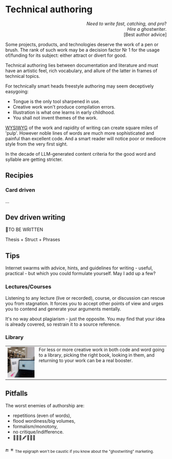 # Technical authoring

<p dir="rtl">?<i>Need to write fast, catching, and pro<br>.Hire a ghostwriter</i><br />
[Best author advice]</p>

Some projects, products, and technologies deserve the work of a pen or brush. The rank of such work may be a decision factor Nr&nbsp;1 for the usage of/funding for its subject: either attract or divert for good.

Technical authoring lies between documentation and literature and must have an artistic feel, rich vocabulary, and allure of the latter in frames of technical topics.

For technically smart heads freestyle authoring may seem deceptively easygoing: 

* Tongue is the only tool sharpened in use.
* Creative work won't produce compilation errors.
* Illustration is what one learns in early childhood.
* You shall not invent themes of the work.
  
<span title="&nbsp;What You See Is What You Write"><ins>WYSIWYG</ins></span> of the work and rapidity of writing can create square miles of 'pulp'. However noble lines of words are much more sophisticated and painful than excellent code. And a smart reader will notice poor or mediocre style from the very first sight.

In the decade of LLM-generated content criteria for the good word and syllable are getting stricter.

## Recipies 

### Card driven

...

## Dev driven writing

🚧TO BE WRITTEN

Thesis + Struct + Phrases

## Tips

Internet swarms with advice, hints, and guidelines for writing - useful, practical - but which you could formulate yourself. May I add up a few?

### Lectures/Courses

Listening to any lecture (live or recorded), course, or discussion can rescue you from stagnation. It forces you to accept other points of view and urges you to contend and generate your arguments mentally.

It's no way about plagiarism - just the opposite. You may find that your idea is already covered, so restrain it to a source reference.

### Library

<table><tr valign="top"><td>
  <picture><img width="250px" alt="&nbsp;Snapshot from the lib" src="../../_rsc/_img/photo/blog/spots/StadtBiblio.jpg" /></picture>
</td><td>
  For less or more creative work in both code and word going to a library, picking the right book, looking in them, and returning to your work can be a real booster.
</td></tr></table>

## Pitfalls

The worst enemies of authorship are:

- repetitions (even of words),
- flood wordiness/big volumes,
- formalism/monotony,
- no critique/indifference.
- 🚧🚧🚧🖋️🚧🚧🚧 

🔚 ✴️ <sub>The epigraph won't be caustic if you know about the "ghostwriting" marketing.</sub>

